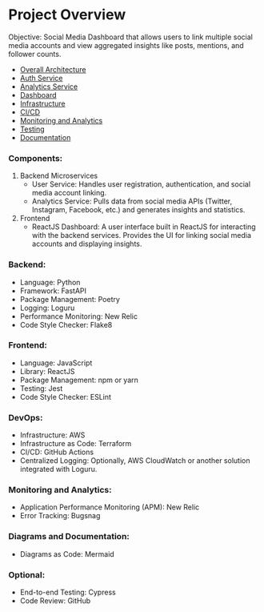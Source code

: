 # Project Overview

Objective: 
Social Media Dashboard that allows users to link multiple social media accounts and view aggregated insights like posts, mentions, and follower counts.


- [Overall Architecture](./architecture/Overall-Architecture.md)
- [Auth Service](./architecture/Auth-Service.md)
- [Analytics Service](./architecture/Analytics-Service.md)
- [Dashboard](./architecture/Dashboard.md)
- [Infrastructure](./architecture/Infrastructure.md)
- [CI/CD](./architecture/CI-CD.md)
- [Monitoring and Analytics](./architecture/Monitoring-and-Analytics.md)
- [Testing](./architecture/Testing.md)
- [Documentation](./architecture/Documentation.md)



### Components:

1. Backend Microservices
	- User Service: Handles user registration, authentication, and social media account linking.
	- Analytics Service: Pulls data from social media APIs (Twitter, Instagram, Facebook, etc.) and generates insights and statistics.
2. Frontend
	- ReactJS Dashboard: A user interface built in ReactJS for interacting with the backend services. Provides the UI for linking social media accounts and displaying insights.

### Backend:

- Language: Python
- Framework: FastAPI
- Package Management: Poetry
- Logging: Loguru
- Performance Monitoring: New Relic
- Code Style Checker: Flake8

### Frontend:

- Language: JavaScript
- Library: ReactJS
- Package Management: npm or yarn
- Testing: Jest
- Code Style Checker: ESLint

### DevOps:

- Infrastructure: AWS
- Infrastructure as Code: Terraform
- CI/CD: GitHub Actions
- Centralized Logging: Optionally, AWS CloudWatch or another solution integrated with Loguru.

### Monitoring and Analytics:

- Application Performance Monitoring (APM): New Relic
- Error Tracking: Bugsnag

### Diagrams and Documentation:

- Diagrams as Code: Mermaid

### Optional:

- End-to-end Testing: Cypress
- Code Review: GitHub